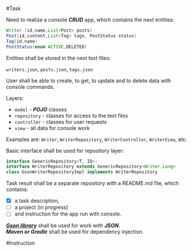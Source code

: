  #Task

Need to realize a console **_CRUD_** app, which contains the next entities:
```java
Writer (id,name,List<Post> posts)
Post(id,content,List<Tag> tags, PostStatus status)
Tag(id,name)
PostStatus(enum ACTIVE,DELETED)
```

Entities shall be stored in the next text files:

`writers.json`, `posts.json`, `tags.json`

User shall be able to create, to get, to update and to delete data with console commands.

Layers:
- `model` - **_POJO_** classes
- `repository` - classes for access to the text files
- `controller` - classes for user requests 
- `view` - all data for console work

Examples are: `Writer`, `WriterRepository`, `WriterController`, `WriterView`, etc.

Basic interface shall be used for repository layer:

```java
interface GenericRepository<T, ID>;
interface WriterRepository extends GenericRepository<Writer,Long>
class GsonWriterRepositoryImpl implements WriterRepository
```
Task result shall be a separate repository with a README.md file, which contains:

 - [x] a task description,
 - [ ] a project (in progress)
 - [ ] and instruction for the app run with console.

**_[Gson library](https://mvnrepository.com/artifact/com.google.code.gson/gson/2.8.5)_** shall be used for work with **_JSON_**.  
**_Maven or Gradle_** shall be used for dependency injection. 

#Instruction 



